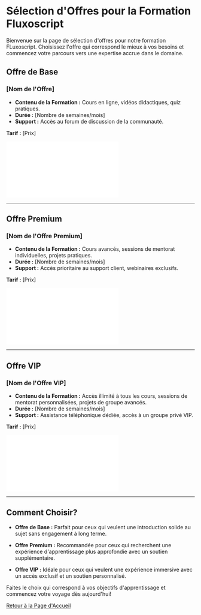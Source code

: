 # Sélection d'Offres pour la Formation Fluxoscript

Bienvenue sur la page de sélection d'offres pour notre formation FLuxoscript. Choisissez l'offre qui correspond le mieux à vos besoins et commencez votre parcours vers une expertise accrue dans le domaine.

## Offre de Base

### [Nom de l'Offre]

- **Contenu de la Formation :** Cours en ligne, vidéos didactiques, quiz pratiques.
- **Durée :** [Nombre de semaines/mois]
- **Support :** Accès au forum de discussion de la communauté.

**Tarif :** [Prix]

[![Inscrivez-vous](inscription.md)](inscription.md)

---

## Offre Premium

### [Nom de l'Offre Premium]

- **Contenu de la Formation :** Cours avancés, sessions de mentorat individuelles, projets pratiques.
- **Durée :** [Nombre de semaines/mois]
- **Support :** Accès prioritaire au support client, webinaires exclusifs.

**Tarif :** [Prix]

[![Inscrivez-vous](inscription.md)](inscription.md)

---

## Offre VIP

### [Nom de l'Offre VIP]

- **Contenu de la Formation :** Accès illimité à tous les cours, sessions de mentorat personnalisées, projets de groupe avancés.
- **Durée :** [Nombre de semaines/mois]
- **Support :** Assistance téléphonique dédiée, accès à un groupe privé VIP.

**Tarif :** [Prix]

[![Inscrivez-vous](inscription.md)](inscription.md)

---

## Comment Choisir?

- **Offre de Base :** Parfait pour ceux qui veulent une introduction solide au sujet sans engagement à long terme.

- **Offre Premium :** Recommandée pour ceux qui recherchent une expérience d'apprentissage plus approfondie avec un soutien supplémentaire.

- **Offre VIP :** Idéale pour ceux qui veulent une expérience immersive avec un accès exclusif et un soutien personnalisé.

Faites le choix qui correspond à vos objectifs d'apprentissage et commencez votre voyage dès aujourd'hui!

[Retour à la Page d'Accueil](index.md)
